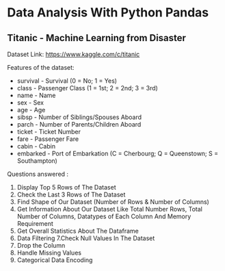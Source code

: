 # Data Analysis With Python Pandas
## Titanic - Machine Learning from Disaster

Dataset Link: https://www.kaggle.com/c/titanic

Features of the dataset: 

- survival - Survival (0 = No; 1 = Yes)
- class - Passenger Class (1 = 1st; 2 = 2nd; 3 = 3rd)
- name - Name
- sex - Sex
- age - Age
- sibsp - Number of Siblings/Spouses Aboard
- parch - Number of Parents/Children Aboard
- ticket - Ticket Number
- fare - Passenger Fare
- cabin - Cabin
- embarked - Port of Embarkation (C = Cherbourg; Q = Queenstown; S = Southampton)
   
Questions answered : 


1. Display Top 5 Rows of The Dataset
2. Check the Last 3 Rows of The Dataset
3. Find Shape of Our Dataset (Number of Rows & Number of Columns)
4. Get Information About Our Dataset Like Total Number Rows, Total Number of Columns, Datatypes of Each Column And Memory Requirement
5. Get Overall Statistics About The Dataframe
6. Data Filtering
7.Check Null Values In The Dataset
8. Drop the Column
9. Handle Missing Values
10. Categorical Data Encoding
